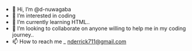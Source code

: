 - 👋 Hi, I’m @d-nuwagaba
- 👀 I’m interested in coding
- 🌱 I’m currently learning HTML..
- 💞️ I’m looking to collaborate on anyone willing to help me in my coding journey..
- 📫 How to reach me _ nderrick711@gmail.com

<!---
d-nuwagaba/d-nuwagaba is a ✨ special ✨ repository because its `README.md` (this file) appears on your GitHub profile.
You can click the Preview link to take a look at your changes.
--->

